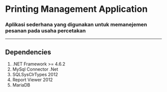 # Printing Management Application
### Aplikasi sederhana yang digunakan untuk memanejemen pesanan pada usaha percetakan
---
## Dependencies
1. .NET Framework >= 4.6.2
2. MySql Connector .Net
3. SQLSysClrTypes 2012
4. Report Viewer 2012
5. MariaDB
